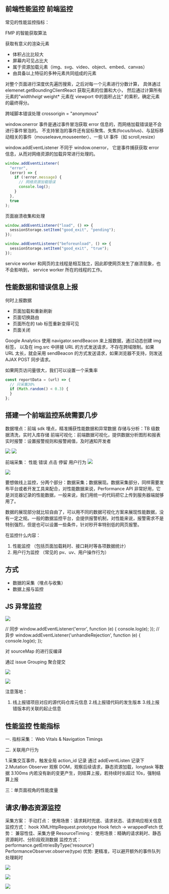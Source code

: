 ## 前端性能监控 前端监控

常见的性能监控指标：

FMP 的智能获取算法

获取有意义的渲染元素

- 体积占比比较大
- 屏幕内可见占比大
- 属于资源加载元素（img、svg、video、object、embed、canvas）
- 由具备以上特征的多种元素共同组成的元素

对整个页面进行深度优先遍历搜索，之后对每一个元素进行分数计算， 具体通过 elemenet.getBoundingClientReact 获取元素的位置和大小， 然后通过计算所有元素的"width*heigt* weight\* 元素在 viewport 中的面积占比" 的乘积，确定元素的最终得分。

跨域脚本错误处理
crossorigin = "anonymous"

window.onerror 事件是通过事件冒泡获取 error 信息的，而网络加载错误是不会进行事件冒泡的。
不支持冒泡的事件还有鼠标聚焦、失焦(focus/blus)、与鼠标移动相关的事件（mouseleave,mouseenter）、一些 UI 事件（如 scroll,resize）

window.addEventListener 不同于 window.onerror， 它是事件捕获获取 error 信息，从而对网络资源的加载异常进行处理的。

```js
window.addEventListener(
  "error",
  (error) => {
    if (!error.message) {
      // 网络资源加载错误
      console.log();
    }
  },
  true
);
```

页面崩溃收集和处理

```js
window.addEventListener("load", () => {
  sessionStorage.setItem("good_exit", "pending");
});

window.addEventListener("beforeunload", () => {
  sessionStorage.setItem("good_exit", "true");
});
```

service worker 和网页的主线程是相互独立，因此即使网页发生了崩溃现象，也不会影响到， service worker 所在的线程的工作。

## 性能数据和错误信息上报

何时上报数据

- 页面加载和重新刷新
- 页面切换路由
- 页面所在的 tab 标签重新变得可见
- 页面关闭

Google Analytics 使用 navigator.sendBeacon 来上报数据，通过动态创建 img 标签， 以及在 img.src 中拼接 URL 的方式发送请求，不存在跨域限制。如果 URL 太长，就会采用 sendBeacon 的方式发送请求，如果浏览器不支持，则发送 AJAX POST 同步请求。

如果网页访问量很大，我们可以设置一个采集率

```js
const reportData = (url) => {
  // 只采集30%
  if (Math.random() < 0.3) {
  }
};
```

## 搭建一个前端监控系统需要几步

数据埋点：前端 sdk 埋点，精准捕获性能数据和异常数据
存储与分析：TB 级数据清洗，实时入库存储
前端可视化：前端数据可视化，提供数据分析图形和报表
实时报警：设置报警规则和报警阙值，及时通知开发者

![](picture/李港：大前端-从无到有搭建自研前端监控系统/2022-05-29-11-18-04.png)
![](picture/李港：大前端-从无到有搭建自研前端监控系统/2022-05-29-11-24-52.png)

前端采集： 性能 错误 点击 停留 用户行为
![](picture/李港：大前端-从无到有搭建自研前端监控系统/2022-05-29-11-42-45.png)

![](picture/李港：大前端-从无到有搭建自研前端监控系统/2022-05-29-11-47-27.png)

要想做线上监控，分两个部分：数据采集；数据展现。数据采集部分，同样需要发布平台或者开发工具来配合，对性能数据来说，Performance API 非常好用，它是浏览器记录的性能数据，一般来说，我们用统一的代码把它上传到服务器端就够用了。

数据的展现部分就比较自由了，可以用不同的数据可视化方案来展现性能数据，没有一定之规。一般的数据监控平台，会提供报警机制，对性能来说，报警需求不是特别强烈，但是也可以设置一些条件，针对秒开率特别低的网页报警。

在监控什么内容：

1. 性能监控 （包括页面加载耗时、接口耗时等各项数据统计）
2. 用户行为监控 （常见的 pv、uv、用户操作行为）

## 方式

- 数据的采集（埋点与收集）
- 数据上报与监控

## JS 异常监控

![](picture/张皓洋：字节前端监控实践/2022-05-29-16-28-20.png)

// 同步
window.addEventListener('error', function (e) {
console.log(e);
});
// 异步
window.addEventListener('unhandleRejection', function (e) {
console.log(e);
});

对 sourceMap 的进行反编译

通过 issue Grouping 聚合提交

![](picture/张皓洋：字节前端监控实践/2022-05-30-11-15-59.png)

![](picture/张皓洋：字节前端监控实践/2022-05-30-11-23-38.png)

注意落地：

1. 线上报错项目对应的源代码仓库元信息 2.线上报错代码的发生版本 3.线上报错版本的关联的起止信息

## 性能监控 性能指标

一. 指标采集： Web Vitals & Navigation Timings

二. 关联用户行为

1.采集交互事件，触发全局 action_id 记录
通过 addEventListen 记录下
2.Mutation Observer 观察 DOM，观察后续请求，静态资源加载，longtask 等数据
3.100ms 内若没有新的变更产生，则结算上报，若持续时长超过 10s，强制结算上报

三：单页面视角的性能度量

## 请求/静态资源监控

采集方案：
手动打点：
使用场景：请求耗时兜底、请求状态、请求响应相关信息
监控方式： hook XMLHttpRequest.prototype Hook fetch -> wrappedFetch
优势： 兼容性佳、采集方便
ResourceTiming：
使用场景：精确的请求耗时、静态资源耗时、分阶段观测数据
监控方式：performance.getEntriesByType('resource') PerformanceObserver.observe(type)
优势: 更精准，可以避开额外的事件队列处理耗时

![](picture/张皓洋：字节前端监控实践/2022-05-30-13-02-48.png)

![](picture/张皓洋：字节前端监控实践/2022-05-30-13-03-07.png)

![](picture/张皓洋：字节前端监控实践/2022-05-30-13-04-01.png)
